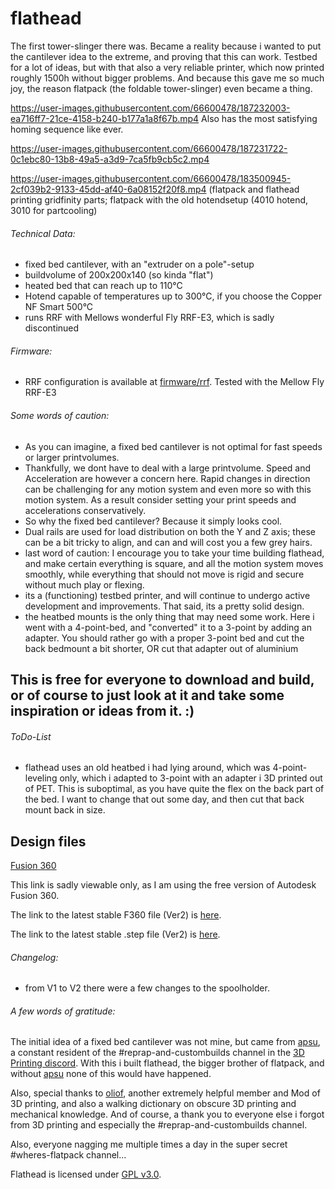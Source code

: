 # flathead
The first tower-slinger there was.
Became a reality because i wanted to put the cantilever idea to the extreme, and proving that this can work.
Testbed for a lot of ideas, but with that also a very reliable printer, which now
printed roughly 1500h without bigger problems.
And because this gave me so much joy, the reason flatpack (the foldable tower-slinger) even became a thing.


https://user-images.githubusercontent.com/66600478/187232003-ea716ff7-21ce-4158-b240-b177a1a8f67b.mp4
Also has the most satisfying homing sequence like ever.

https://user-images.githubusercontent.com/66600478/187231722-0c1ebc80-13b8-49a5-a3d9-7ca5fb9cb5c2.mp4

https://user-images.githubusercontent.com/66600478/183500945-2cf039b2-9133-45dd-af40-6a08152f20f8.mp4
(flatpack and flathead printing gridfinity parts; flatpack with the old hotendsetup (4010 hotend, 3010 for partcooling)


###### Technical Data:

- fixed bed cantilever, with an "extruder on a pole"-setup
- buildvolume of 200x200x140 (so kinda "flat")
- heated bed that can reach up to 110°C
- Hotend capable of temperatures up to 300°C, if you choose the Copper NF Smart 500°C
- runs RRF with Mellows wonderful Fly RRF-E3, which is sadly discontinued


###### Firmware:

- RRF configuration is available at [firmware/rrf](firmware/rrf). Tested with the Mellow Fly RRF-E3


###### Some words of caution:

- As you can imagine, a fixed bed cantilever is not optimal for fast speeds or
  larger printvolumes.
- Thankfully, we dont have to deal with a large printvolume. Speed and Acceleration are however a concern here.
Rapid changes in direction can be challenging for any motion system and even more so with this motion system.
As a result consider setting your print speeds and accelerations conservatively.
- So why the fixed bed cantilever? Because it simply looks cool.
- Dual rails are used for load distribution on both the Y and Z axis; these can be a bit
  tricky to align, and can and will cost you a few grey hairs.
- last word of caution: I encourage you to take your time building flathead, and make certain everything is square, and all the motion system moves smoothly, while everything that should not move is rigid and secure without much play or flexing. 
- its a (functioning) testbed printer, and will continue to undergo active development and improvements. That said, its a pretty solid design.
- the heatbed mounts is the only thing that may need some work. Here i went with a 4-point-bed, and "converted" it to a 3-point by adding an adapter. You should rather go with a proper 3-point bed and cut the back bedmount a bit shorter, OR cut that adapter out of aluminium

## This is free for everyone to download and build, or of course to just look at it and take some inspiration or ideas from it. :)

###### ToDo-List
- flathead uses an old heatbed i had lying around, which was 4-point-leveling only, which i adapted to 3-point with an adapter i 3D printed out of PET.
This is suboptimal, as you have quite the flex on the back part of the bed. I want to change that out some day, and then cut that back mount back in size.


## Design files

[Fusion 360](https://a360.co/3vLUHdm)

This link is sadly viewable only, as I am using the free version of Autodesk
Fusion 360.

The link to the latest stable F360 file (Ver2) is [here](https://drive.google.com/file/d/1PPvhmMehtANg5mRPMscpXjDGD7wADqRG/view).

The link to the latest stable .step file (Ver2) is [here](https://drive.google.com/file/d/1e0E6sqXQLTobU6fHGJwHO7pLPgfEzkLe/view?usp).

###### Changelog:
- from V1 to V2 there were a few changes to the spoolholder.


###### A few words of gratitude:

The initial idea of a fixed bed cantilever was not mine, but came from
[apsu](https://github.com/apsu), a constant resident of the
#reprap-and-custombuilds channel in the [3D Printing
discord](https://discord.gg/pQRvDQHk67).  With this i built flathead, the
bigger brother of flatpack, and without [apsu](https://github.com/apsu/) none
of this would have happened.

Also, special thanks to [oliof](https://github.com/oliof/), another extremely
helpful member and Mod of 3D printing, and also a walking dictionary on obscure
3D printing and mechanical knowledge.  And of course, a thank you to everyone
else i forgot from 3D printing and especially the #reprap-and-custombuilds
channel.

Also, everyone nagging me multiple times a day in the super secret
#wheres-flatpack channel...


Flathead is licensed under [GPL v3.0](/LICENSE).

